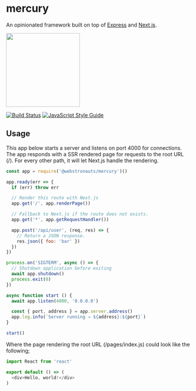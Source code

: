 # mercury

An opinionated framework built on top of [Express](https://expressjs.com/) and [Next.js](https://github.com/zeit/next.js/).

<img src="https://media.giphy.com/media/jaBE1ctpbIv0k/200w_d.gif" width="200" />

[![Build Status](https://semaphoreci.com/api/v1/projects/6c426a6f-60a5-4716-9f09-797a2913ad55/1814984/shields_badge.svg)](https://semaphoreci.com/webstronauts/mercury)
[![JavaScript Style Guide](https://img.shields.io/badge/code_style-standard-brightgreen.svg)](https://standardjs.com)

## Usage

This app below starts a server and listens on port 4000 for connections. The app responds with a SSR rendered page for requests to the root URL (/). For every other path, it will let Next.js handle the rendering.

```js
const app = require('@webstronauts/mercury')()

app.ready(err => {
  if (err) throw err

  // Render this route with Next.js
  app.get('/', app.renderPage())

  // Fallback to Next.js if the route does not exists.
  app.get('*', app.getRequestHandler())

  app.post('/api/user', (req, res) => {
    // Return a JSON response.
    res.json({ foo: 'bar' })
  })
})

process.on('SIGTERM', async () => {
  // Shutdown application before exiting
  await app.shutdown()
  process.exit(0)
})

async function start () {
  await app.listen(4000, '0.0.0.0')

  const { port, address } = app.server.address()
  app.log.info(`Server running → ${address}:${port}`)
}

start()
```

Where the page rendering the root URL (/pages/index.js) could look like the following;

```js
import React from 'react'

export default () => (
  <div>Hello, world!</div>
)
```

